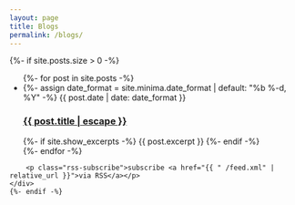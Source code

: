 ```yaml
---
layout: page
title: Blogs
permalink: /blogs/
---
```




<div class="container">

  {%- if site.posts.size > 0 -%}
    <div class="wrapper">
        <ul class="post-list">
            {%- for post in site.posts -%}
            <li>
                {%- assign date_format = site.minima.date_format | default: "%b %-d, %Y" -%}
                <span class="post-meta">{{ post.date | date: date_format }}</span>
                <h3>
                    <a class="post-link" href="{{ post.url | relative_url }}">
                        {{ post.title | escape }}
                    </a>
                </h3>
                {%- if site.show_excerpts -%}
                {{ post.excerpt }}
                {%- endif -%}
            </li>
            {%- endfor -%}
        </ul>

        <p class="rss-subscribe">subscribe <a href="{{ " /feed.xml" | relative_url }}">via RSS</a></p>
    </div>
    {%- endif -%}
</div>